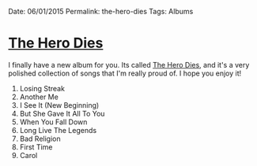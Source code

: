 Date: 06/01/2015
Permalink: the-hero-dies
Tags: Albums

# [The Hero Dies](http://nashp.com/hero/)

I finally have a new album for you. Its called [The Hero Dies](http://nashp.com/hero/), and it's a very polished collection of songs that I'm really proud of. I hope you enjoy it!

1. Losing Streak
2. Another Me
3. I See It (New Beginning)
4. But She Gave It All To You
5. When You Fall Down
6. Long Live The Legends
7. Bad Religion
8. First Time
9. Carol